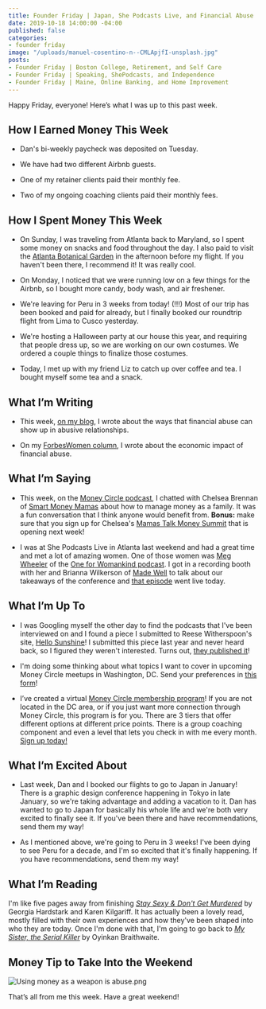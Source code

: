 ```yaml
---
title: Founder Friday | Japan, She Podcasts Live, and Financial Abuse
date: 2019-10-18 14:00:00 -04:00
published: false
categories:
- founder friday
image: "/uploads/manuel-cosentino-n--CMLApjfI-unsplash.jpg"
posts:
- Founder Friday | Boston College, Retirement, and Self Care
- Founder Friday | Speaking, ShePodcasts, and Independence
- Founder Friday | Maine, Online Banking, and Home Improvement
---
```


Happy Friday, everyone! Here’s what I was up to this past week.

## **How I Earned Money This Week**

* Dan's bi-weekly paycheck was deposited on Tuesday.

* We have had two different Airbnb guests.

* One of my retainer clients paid their monthly fee.

* Two of my ongoing coaching clients paid their monthly fees.

## **How I Spent Money This Week**

* On Sunday, I was traveling from Atlanta back to Maryland, so I spent some money on snacks and food throughout the day. I also paid to visit the [Atlanta Botanical Garden](https://atlantabg.org/) in the afternoon before my flight. If you haven't been there, I recommend it! It was really cool.

* On Monday, I noticed that we were running low on a few things for the Airbnb, so I bought more candy, body wash, and air freshener.

* We're leaving for Peru in 3 weeks from today! (!!!) Most of our trip has been booked and paid for already, but I finally booked our roundtrip flight from Lima to Cusco yesterday.

* We're hosting a Halloween party at our house this year, and requiring that people dress up, so we are working on our own costumes. We ordered a couple things to finalize those costumes.

* Today, I met up with my friend Liz to catch up over coffee and tea. I bought myself some tea and a snack.

## **What I’m Writing**

* This week, [on my blog](https://www.maggiegermano.com/blog/what-financial-abuse-looks-like/), I wrote about the ways that financial abuse can show up in abusive relationships.

* On my [ForbesWomen column](https://www.forbes.com/sites/maggiegermano/2019/10/17/domestic-violence-has-a-financial-impact-too/), I wrote about the economic impact of financial abuse.

## **What I’m Saying**

* This week, on the [Money Circle podcast](https://www.maggiegermano.com/podcast/how-to-manage-money-as-a-family/), I chatted with Chelsea Brennan of [Smart Money Mamas](https://smartmoneymamas.com/) about how to manage money as a family. It was a fun conversation that I think anyone would benefit from. **Bonus:** make sure that you sign up for Chelsea's [Mamas Talk Money Summit](https://mamastalkmoney.com/) that is opening next week!

* I was at She Podcasts Live in Atlanta last weekend and had a great time and met a lot of amazing women. One of those women was [Meg Wheeler](https://megkwheeler.com/) of the [One for Womankind podcast](https://oneforwomen.com/podcast/). I got in a recording booth with her and Brianna Wilkerson of [Made Well](http://www.madewell345.com/) to talk about our takeaways of the conference and [that episode](https://oneforwomen.com/2019/10/16/she-podcasts-live/) went live today.

## **What I’m Up To**

* I was Googling myself the other day to find the podcasts that I've been interviewed on and I found a piece I submitted to Reese Witherspoon's site, [Hello Sunshine](https://hello-sunshine.com/)! I submitted this piece last year and never heard back, so I figured they weren't interested. Turns out, [they published it](https://hello-sunshine.com/post/why-money-is-a-feminist-issue-and-what-im-doing-about-it)!

* I'm doing some thinking about what topics I want to cover in upcoming Money Circle meetups in Washington, DC. Send your preferences in [this form](https://docs.google.com/forms/d/e/1FAIpQLSd9h1xvbIg9UctjkOCfY7hWgAz5O1lOn07xX6ztEyiE3r96Uw/viewform?usp=sf_link)!

* I’ve created a virtual [Money Circle membership program](https://maggiegermano.podia.com/inner-circle)! If you are not located in the DC area, or if you just want more connection through Money Circle, this program is for you. There are 3 tiers that offer different options at different price points. There is a group coaching component and even a level that lets you check in with me every month. [Sign up today!](https://maggiegermano.podia.com/inner-circle)

## **What I’m Excited About**

* Last week, Dan and I booked our flights to go to Japan in January! There is a graphic design conference happening in Tokyo in late January, so we're taking advantage and adding a vacation to it. Dan has wanted to go to Japan for basically his whole life and we're both very excited to finally see it. If you've been there and have recommendations, send them my way!

* As I mentioned above, we're going to Peru in 3 weeks! I've been dying to see Peru for a decade, and I'm so excited that it's finally happening. If you have recommendations, send them my way!

## **What I’m Reading**

I'm like five pages away from finishing *[Stay Sexy & Don't Get Murdered](https://www.goodreads.com/book/show/41068144-stay-sexy-don-t-get-murdered)* by Georgia Hardstark and Karen Kilgariff. It has actually been a lovely read, mostly filled with their own experiences and how they've been shaped into who they are today. Once I'm done with that, I'm going to go back to *[My Sister, the Serial Killer](https://www.goodreads.com/book/show/38819868-my-sister-the-serial-killer?ac=1&from_search=true)* by Oyinkan Braithwaite.

## **Money Tip to Take Into the Weekend**

![Using money as a weapon is abuse.png](/uploads/Using%20money%20as%20a%20weapon%20is%20abuse.png)

That’s all from me this week. Have a great weekend!